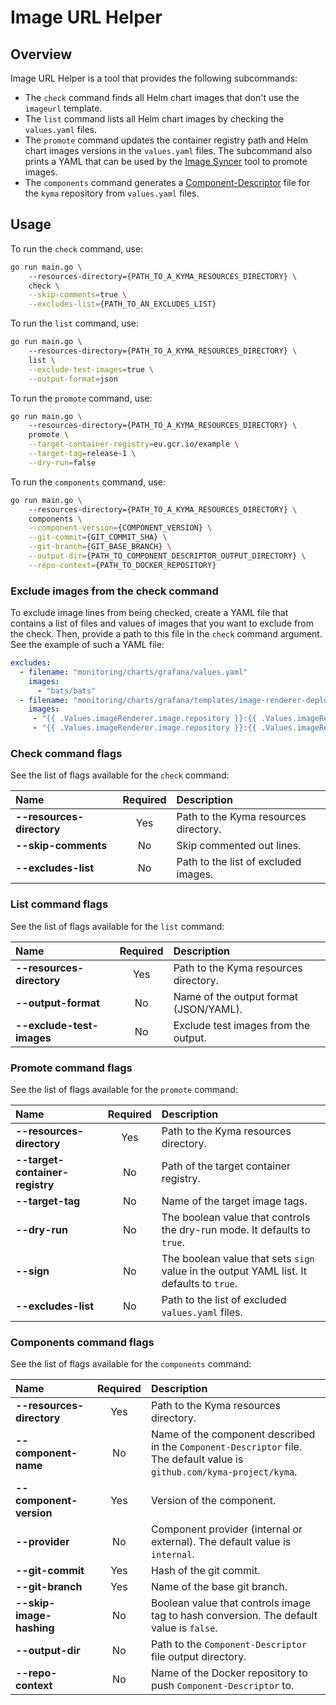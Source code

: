 # Image URL Helper

## Overview

Image URL Helper is a tool that provides the following subcommands:

* The `check` command finds all Helm chart images that don't use the `imageurl` template.
* The `list` command lists all Helm chart images by checking the `values.yaml` files.
* The `promote` command updates the container registry path and Helm chart images versions in the `values.yaml` files. The subcommand also prints a YAML that can be used by the [Image Syncer](../image-syncer) tool to promote images.
* The `components` command generates a [Component-Descriptor](https://github.com/gardener/component-spec) file for the `kyma` repository from `values.yaml` files.

## Usage

To run the `check` command, use:
```bash
go run main.go \ 
    --resources-directory={PATH_TO_A_KYMA_RESOURCES_DIRECTORY} \
    check \
    --skip-comments=true \
    --excludes-list={PATH_TO_AN_EXCLUDES_LIST}
```

To run the `list` command, use:
```bash
go run main.go \ 
    --resources-directory={PATH_TO_A_KYMA_RESOURCES_DIRECTORY} \
    list \
    --exclude-test-images=true \
    --output-format=json
```

To run the `promote` command, use:
```bash
go run main.go \ 
    --resources-directory={PATH_TO_A_KYMA_RESOURCES_DIRECTORY} \
    promote \
    --target-container-registry=eu.gcr.io/example \
    --target-tag=release-1 \
    --dry-run=false
```

To run the `components` command, use:
```bash
go run main.go \ 
    --resources-directory={PATH_TO_A_KYMA_RESOURCES_DIRECTORY} \
    components \
    --component-version={COMPONENT_VERSION} \
    --git-commit={GIT_COMMIT_SHA} \
    --git-branch={GIT_BASE_BRANCH} \
    --output-dir={PATH_TO_COMPONENT_DESCRIPTOR_OUTPUT_DIRECTORY} \
    --repo-context={PATH_TO_DOCKER_REPOSITORY}
```

### Exclude images from the check command
To exclude image lines from being checked, create a YAML file that contains a list of files and values of images that you want to exclude from the check. Then, provide a path to this file in the `check` command argument. See the example of such a YAML file:

```yaml
excludes:
  - filename: "monitoring/charts/grafana/values.yaml"
    images:
      - "bats/bats"
  - filename: "monitoring/charts/grafana/templates/image-renderer-deployment.yaml"
    images:
     - "{{ .Values.imageRenderer.image.repository }}:{{ .Values.imageRenderer.image.tag }}@sha256:{{ .Values.imageRenderer.image.sha }}"
     - "{{ .Values.imageRenderer.image.repository }}:{{ .Values.imageRenderer.image.tag }}"
```


### Check command flags

See the list of flags available for the `check` command:

| Name                      | Required | Description                                                                                          |
| :------------------------ | :------: | :--------------------------------------------------------------------------------------------------- |
| **--resources-directory** |   Yes    | Path to the Kyma resources directory.|
| **--skip-comments**       |    No    | Skip commented out lines.|
| **--excludes-list**       |    No    | Path to the list of excluded images.|

### List command flags

See the list of flags available for the `list` command:

| Name                      | Required | Description                                                                                          |
| :------------------------ | :------: | :--------------------------------------------------------------------------------------------------- |
| **--resources-directory** |   Yes    | Path to the Kyma resources directory.|
| **--output-format**       |    No    | Name of the output format (JSON/YAML).|
| **--exclude-test-images**  |    No    | Exclude test images from the output.|


### Promote command flags

See the list of flags available for the `promote` command:

| Name                      | Required | Description                                                                                          |
| :------------------------ | :------: | :--------------------------------------------------------------------------------------------------- |
| **--resources-directory** |   Yes    | Path to the Kyma resources directory.|
| **--target-container-registry** |    No    | Path of the target container registry.|
| **--target-tag**  |    No    | Name of the target image tags.|
| **--dry-run**  |    No    | The boolean value that controls the dry-run mode. It defaults to `true`.|
| **--sign**  |    No    | The boolean value that sets `sign` value in the output YAML list. It defaults to `true`.|
| **--excludes-list** |    No    | Path to the list of excluded `values.yaml` files.|

### Components command flags

See the list of flags available for the `components` command:

| Name                      | Required | Description                                                                                          |
| :------------------------ | :------: | :--------------------------------------------------------------------------------------------------- |
| **--resources-directory** |   Yes    | Path to the Kyma resources directory.|
| **--component-name** |    No    | Name of the component described in the `Component-Descriptor` file. The default value is `github.com/kyma-project/kyma`.|
| **--component-version** |    Yes    | Version of the component.|
| **--provider** |    No    | Component provider (internal or external). The default value is `internal`.|
| **--git-commit** |    Yes    | Hash of the git commit.|
| **--git-branch** |    Yes    | Name of the base git branch.|
| **--skip-image-hashing** |    No    | Boolean value that controls image tag to hash conversion. The default value is `false`.|
| **--output-dir** |    No    | Path to the `Component-Descriptor` file output directory.|
| **--repo-context** |    No    | Name of the Docker repository to push `Component-Descriptor` to. |
